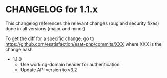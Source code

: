 CHANGELOG for 1.1.x
===================

This changelog references the relevant changes (bug and security fixes) done
in all versions (major and minor)

To get the diff for a specific change, go to https://github.com/esatisfaction/esat-php/commits/XXX where
XXX is the change hash

* 1.1.0
  * Use working-domain header for authentication
  * Update API version to v3.2
